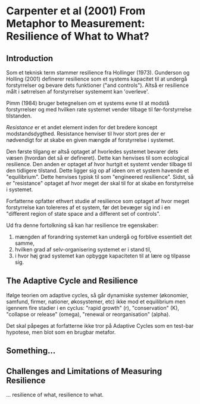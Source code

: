 # Carpenter et al (2001) From Metaphor to Measurement: Resilience of What to What?  

## Introduction
Som et teknisk term stammer resilience fra Hollinger (1973). Gunderson og Holling (2001) definerer resilience som et systems kapacitet til at undergå forstyrrelser og bevare dets funktioner ("and controls"). Altså er resilience målt i søtrrelsen af forstyrrelser systememt kan 'overleve'. 

Pimm (1984) bruger betegnelsen om et systems evne til at modstå forstyrrelser og med hvilken rate systemet vender tilbage til før-forstyrrelse tilstanden. 

_Resistance_ er et andet element inden for det bredere koncept modstandsdygthed. Resistance henviser til hvor stort pres der er nødvendigt for at skabe en given mængde af forstyrrelse i systemet. 

Den første tilgang er altså optaget af hvorledes systemet bevarer dets væsen (hvordan det så er defineret). Dette kan henvises til som ecological resilience. Den anden er optaget af hvor hurtgit et systemt vender tilbage til den tidligere tilstand. Dette ligger sig op af ideen om et system havende et "equilibrium". Dette henvises typisk til som "engineered resilience". Sidst, så er "resistance" optaget af hvor meget der skal til for at skabe en forstyrrelse i systemet.

Forfatterne opfatter ethvert studie af resilience som optaget af hvor meget forstyrrelse kan tolereres af et system, før det bevæger sig ind i en "different region of state space and a different set of controls".

Ud fra denne fortolkning så kan har resilience tre egenskaber: 
1) mængden af forandring systemet kan undergå og forblive essentielt det samme,
2) hvilken grad af selv-organisering systemet er i stand til,
3) i hvor høj grad systemet kan opbygge kapaciteten til at lære og tilpasse sig.

## The Adaptive Cycle and Resilience
Ifølge teorien om adaptive cycles, så går dynamiske systemer (økonomier, samfund, firmer, nationer, økosystemer, etc) ikke mod et equilibrium men igennem fire stadier i en cyclus: "rapid growth" (r), "conservation" (K), "collapse or release" (omega), "renewal or reorganisation" (alpha).

Det skal påpeges at forfatterne ikke tror på Adaptive Cycles som en test-bar hypotese, men blot som en brugbar metafor.

## Something...

## Challenges and Limitations of Measuring Resilience
... resilience of what, resilience to what.

